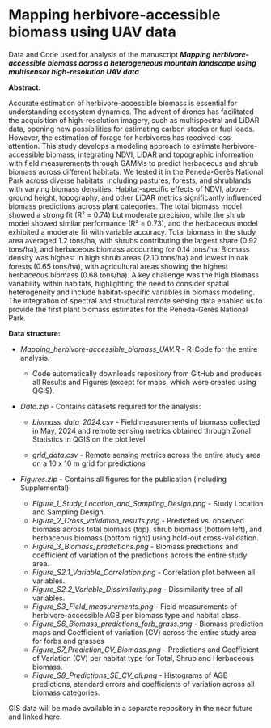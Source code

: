 # Mapping herbivore-accessible biomass using UAV data
Data and Code used for analysis of the manuscript ***Mapping herbivore-accessible biomass across a heterogeneous mountain landscape using multisensor high-resolution UAV data***

**Abstract:**

Accurate estimation of herbivore-accessible biomass is essential for understanding ecosystem dynamics. The advent of drones has facilitated the acquisition of high-resolution imagery, such as multispectral and LiDAR data, opening new possibilities for estimating carbon stocks or fuel loads. However, the estimation of forage for herbivores has received less attention. This study develops a modeling approach to estimate herbivore-accessible biomass, integrating NDVI, LiDAR and topographic information with field measurements through GAMMs to predict herbaceous and shrub biomass across different habitats. We tested it in the Peneda-Gerês National Park across diverse habitats, including pastures, forests, and shrublands with varying biomass densities. Habitat-specific effects of NDVI, above-ground height, topography, and other LiDAR metrics significantly influenced biomass predictions across plant categories. The total biomass model showed a strong fit (R² = 0.74) but moderate precision, while the shrub model showed similar performance (R² = 0.73), and the herbaceous model exhibited a moderate fit with variable accuracy. Total biomass in the study area averaged 1.2 tons/ha, with shrubs contributing the largest share (0.92 tons/ha), and herbaceous biomass accounting for 0.14 tons/ha. Biomass density was highest in high shrub areas (2.10 tons/ha) and lowest in oak forests (0.65 tons/ha), with agricultural areas showing the highest herbaceous biomass (0.68 tons/ha). A key challenge was the high biomass variability within habitats, highlighting the need to consider spatial heterogeneity and include habitat-specific variables in biomass modeling. The integration of spectral and structural remote sensing data enabled us to provide the first plant biomass estimates for the Peneda-Gerês National Park.

**Data structure:**

- *Mapping_herbivore-accessible_biomass_UAV.R* - R-Code for the entire analysis.
  - Code automatically downloads repository from GitHub and produces all Results and Figures (except for maps, which were created using QGIS).
  
- *Data.zip* - Contains datasets required for the analysis:

  - *biomass_data_2024.csv* - Field measurements of biomass collected in May, 2024 and remote sensing metrics obtained through Zonal Statistics in QGIS on the plot level
          
  - *grid_data.csv* - Remote sensing metrics across the entire study area on a 10 x 10 m grid for predictions
 
- *Figures.zip* - Contains all figures for the publication (including Supplemental):
  - *Figure_1_Study_Location_and_Sampling_Design.png* - Study Location and Sampling Design.
  - *Figure_2_Cross_validation_results.png* - Predicted vs. observed biomass across total biomass (top), shrub biomass (bottom left), and herbaceous biomass (bottom right) using hold-out cross-validation. 
  - *Figure_3_Biomass_predictions.png* - Biomass predictions and coefficient of variation of the predictions across the entire study area. 
  - *Figure_S2.1_Variable_Correlation.png* - Correlation plot between all variables.
  - *Figure_S2.2_Variable_Dissimilarity.png* - Dissimilarity tree of all variables.
  - *Figure_S3_Field_measurements.png* - Field measurements of herbivore-accessible AGB per biomass type and habitat class.
  - *Figure_S6_Biomass_predictions_forb_grass.png* - Biomass prediction maps  and Coefficient of variation (CV) across the entire study area for forbs and grasses 
  - *Figure_S7_Prediction_CV_Biomass.png* - Predictions and Coefficient of Variation (CV) per habitat type for Total, Shrub and Herbaceous biomass.
  - *Figure_S8_Predictions_SE_CV_all.png* - Histograms of AGB predictions, standard errors and coefficients of variation across all biomass categories.
 
GIS data will be made available in a separate repository in the near future and linked here.
          
